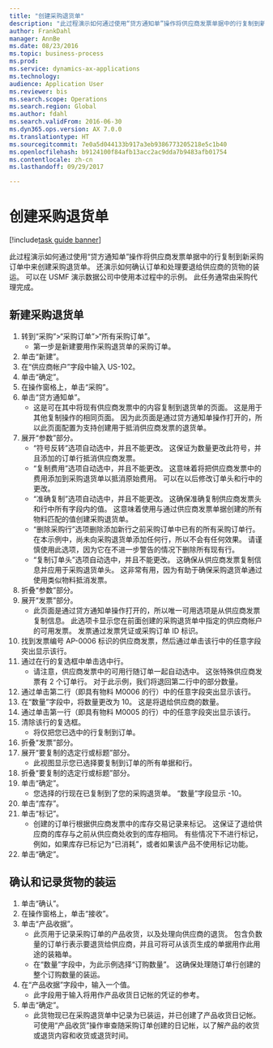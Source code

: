 ```yaml
--- 
title: "创建采购退货单"
description: "此过程演示如何通过使用“贷方通知单”操作将供应商发票单据中的行复制到新采购订单中来创建采购退货单。"
author: FrankDahl
manager: AnnBe
ms.date: 08/23/2016
ms.topic: business-process
ms.prod: 
ms.service: dynamics-ax-applications
ms.technology: 
audience: Application User
ms.reviewer: bis
ms.search.scope: Operations
ms.search.region: Global
ms.author: fdahl
ms.search.validFrom: 2016-06-30
ms.dyn365.ops.version: AX 7.0.0
ms.translationtype: HT
ms.sourcegitcommit: 7e0a5d044133b917a3eb9386773205218e5c1b40
ms.openlocfilehash: b9124100f84afb13acc2ac9dda7b9483afb01754
ms.contentlocale: zh-cn
ms.lasthandoff: 09/29/2017

---
```

# <a name="create-a-purchase-return-order"></a>创建采购退货单

[!include[task guide banner](../../includes/task-guide-banner.md)]

此过程演示如何通过使用“贷方通知单”操作将供应商发票单据中的行复制到新采购订单中来创建采购退货单。 还演示如何确认订单和处理要退给供应商的货物的装运。 可以在 USMF 演示数据公司中使用本过程中的示例。 此任务通常由采购代理完成。


## <a name="create-a-new-purchase-return-order"></a>新建采购退货单
1. 转到“采购”>“采购订单”>“所有采购订单”。
    * 第一步是新建要用作采购退货单的采购订单。  
2. 单击“新建”。
3. 在“供应商帐户”字段中输入 US-102。
4. 单击“确定”。
5. 在操作窗格上，单击“采购”。
6. 单击“贷方通知单”。
    * 这是可在其中将现有供应商发票中的内容复制到退货单的页面。 这是用于其他复制操作的相同页面。 因为此页面是通过贷方通知单操作打开的，所以此页面配置为支持创建用于抵消供应商发票的退货单。  
7. 展开“参数”部分。
    * “符号反转”选项自动选中，并且不能更改。 这保证为数量更改此符号，并且添加的订单行抵消供应商发票。  
    * “复制费用”选项自动选中，并且不能更改。 这意味着将把供应商发票中的费用添加到采购退货单以抵消原始费用。 可以在以后修改订单头和行中的更改。  
    * “准确复制”选项自动选中，并且不能更改。 这确保准确复制供应商发票头和行中所有字段内的值。 这意味着使用与通过供应商发票单据创建的所有物料匹配的值创建采购退货单。  
    * “删除采购行”选项删除添加新行之前采购订单中已有的所有采购订单行。 在本示例中，尚未向采购退货单添加任何行，所以不会有任何效果。 请谨慎使用此选项，因为它在不进一步警告的情况下删除所有现有行。  
    * “复制订单头”选项自动选中，并且不能更改。 这确保从供应商发票复制信息并应用于采购退货单头。 这非常有用，因为有助于确保采购退货单通过使用类似物料抵消发票。  
8. 折叠“参数”部分。
9. 展开“发票”部分。
    * 此页面是通过贷方通知单操作打开的，所以唯一可用选项是从供应商发票复制信息。 此选项卡显示您在前面创建的采购退货单中指定的供应商帐户的可用发票。   发票通过发票凭证或采购订单 ID 标识。  
10. 找到发票编号 AP-0006 标识的供应商发票，然后通过单击该行中的任意字段突出显示该行。
11. 通过在行的复选框中单击选中行。 
    * 请注意，供应商发票中的可用行随订单一起自动选中。 这张特殊供应商发票有 2 个订单行。 对于此示例，我们将退回第二行中的部分数量。  
12. 通过单击第二行（即具有物料 M0006 的行）中的任意字段突出显示该行。
13. 在“数量”字段中，将数量更改为 10。 这是将退给供应商的数量。 
14. 通过单击第一行（即具有物料 M0005 的行）中的任意字段突出显示该行。
15. 清除该行的复选框。
    * 将仅把您已选中的行复制到订单。  
16. 折叠“发票”部分。
17. 展开“要复制的选定行或标题”部分。
    * 此视图显示您已选择要复制到订单的所有单据和行。  
18. 折叠“要复制的选定行或标题”部分。
19. 单击“确定”。
    * 您选择的行现在已复制到了您的采购退货单。 “数量”字段显示 -10。   
20. 单击“库存”。
21. 单击“标记”。
    * 创建的订单行根据供应商发票中的库存交易记录来标记。 这保证了退给供应商的库存与之前从供应商处收到的库存相同。 有些情况下不进行标记，例如，如果库存已标记为“已消耗”，或者如果该产品不使用标记功能。  
22. 单击“确定”。

## <a name="confirm-and-record-the-shipment-of-goods"></a>确认和记录货物的装运
1. 单击“确认”。
2. 在操作窗格上，单击“接收”。
3. 单击“产品收据”。
    * 此页用于记录采购订单的产品收货，以及处理向供应商的退货。 包含负数量的订单行表示要退货给供应商，并且可将可从该页生成的单据用作此用途的装箱单。   
    * 在“数量”字段中，为此示例选择“订购数量”。   这确保处理随订单行创建的整个订购数量的装运。   
4. 在“产品收据”字段中，输入一个值。
    * 此字段用于输入将用作产品收货日记帐的凭证的参考。  
5. 单击“确定”。
    * 此货物现已在采购退货单中记录为已装运，并已创建了产品收货日记帐。 可使用“产品收货”操作审查随采购订单创建的日记帐，以了解产品的收货或退货内容和收货或退货时间。  


